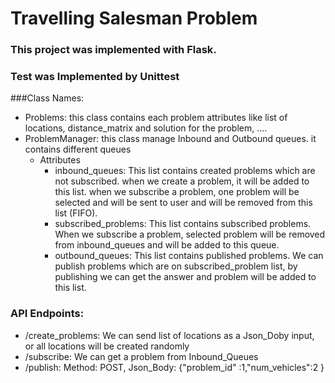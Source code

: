 # Travelling Salesman Problem

### This project was implemented with Flask.
### Test was Implemented by Unittest
###Class Names:
- Problems: this class contains each problem attributes like list of locations, distance_matrix and solution for the problem, ....
- ProblemManager: this class manage Inbound and Outbound queues. it contains different queues
  - Attributes
      - inbound_queues: This list contains created problems which are not subscribed. when we create a problem, it will be added to this list. when we subscribe a problem, one problem will be selected and will be sent to user and will be removed from this list (FIFO).
      - subscribed_problems: This list contains subscribed problems. When we subscribe a problem, selected problem will be removed from inbound_queues and will be added to this queue.
      - outbound_queues: This list contains published problems. We can publish problems which are on subscribed_problem list, by publishing we can get the answer and problem will be added to this list.  


      
### API Endpoints:
- /create_problems: We can send list of locations as a Json_Doby input, or all locations will be created randomly
- /subscribe: We can get a problem from Inbound_Queues
- /publish: Method: POST, Json_Body:    {"problem_id" :1,"num_vehicles":2    }
